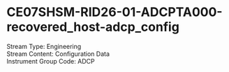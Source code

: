 # CE07SHSM-RID26-01-ADCPTA000-recovered_host-adcp_config

Stream Type: Engineering<br>
Stream Content: Configuration Data<br>
Instrument Group Code: ADCP<br>
